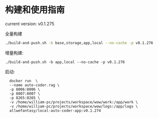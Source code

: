 # 构建和使用指南

current version: v0.1.275

全量构建

```bash
./build-and-push.sh -b base,storage,app,local --no-cache -p v0.1.276
```

增量构建:

```
./build-and-push.sh -b app,local --no-cache -p v0.1.276
```


启动:

```
  docker run  \
  --name auto-coder.rag \
  -p 8006:8006 \
  -p 8007:8007 \
  -p 8265:8265 \
  -v /home/william-pc/projects/workspace/wow/work:/app/work \
  -v /home/william-pc/projects/workspace/wow/logs:/app/logs \
  allwefantasy/local-auto-coder-app:v0.1.274
```

